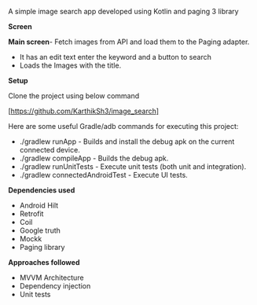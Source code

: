 A simple image search app developed using Kotlin and paging 3 library

**Screen**

**Main screen**- Fetch images from API and load them to the Paging adapter.
*	It has an edit text enter the keyword and a button to search 
*	Loads the Images with the title.

**Setup**

Clone the project using below command

[https://github.com/KarthikSh3/image_search]

Here are some useful Gradle/adb commands for executing this project:

* ./gradlew runApp - Builds and install the debug apk on the current connected device.
* ./gradlew compileApp - Builds the debug apk.
* ./gradlew runUnitTests - Execute unit tests (both unit and integration).
* ./gradlew connectedAndroidTest - Execute UI tests.

**Dependencies used**

*	Android Hilt
*	Retrofit
* Coil
*	Google truth
*	Mockk
*	Paging library

**Approaches followed**

*	MVVM Architecture
*	Dependency injection
*	Unit tests


